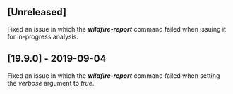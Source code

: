 ## [Unreleased]
Fixed an issue in which the ***wildfire-report*** command failed when issuing it for in-progress analysis.

## [19.9.0] - 2019-09-04
Fixed an issue in which the ***wildfire-report*** command failed when setting the *verbose* argument to *true*.

